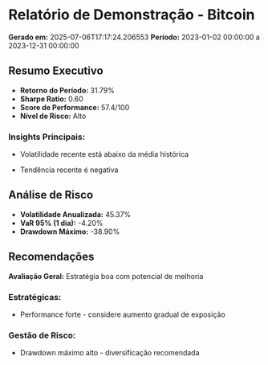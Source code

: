 
# Relatório de Demonstração - Bitcoin

**Gerado em:** 2025-07-06T17:17:24.206553
**Período:** 2023-01-02 00:00:00 a 2023-12-31 00:00:00

## Resumo Executivo

- **Retorno do Período:** 31.79%
- **Sharpe Ratio:** 0.60
- **Score de Performance:** 57.4/100
- **Nível de Risco:** Alto

### Insights Principais:

- Volatilidade recente está abaixo da média histórica

- Tendência recente é negativa


## Análise de Risco

- **Volatilidade Anualizada:** 45.37%
- **VaR 95% (1 dia):** -4.20%
- **Drawdown Máximo:** -38.90%

## Recomendações

**Avaliação Geral:** Estratégia boa com potencial de melhoria

### Estratégicas:

- Performance forte - considere aumento gradual de exposição


### Gestão de Risco:

- Drawdown máximo alto - diversificação recomendada

        